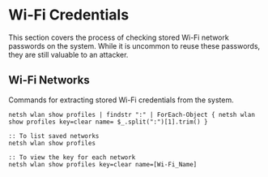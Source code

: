# Wi-Fi Credentials

This section covers the process of checking stored Wi-Fi network passwords on the system. While it is uncommon to reuse these passwords, they are still valuable to an attacker.

## Wi-Fi Networks

Commands for extracting stored Wi-Fi credentials from the system.

```batch
netsh wlan show profiles | findstr ":" | ForEach-Object { netsh wlan show profiles key=clear name= $_.split(":")[1].trim() }
```

```batch
:: To list saved networks
netsh wlan show profiles

:: To view the key for each network
netsh wlan show profiles key=clear name=[Wi-Fi_Name]
```
